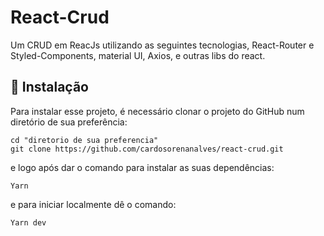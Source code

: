 # React-Crud
Um CRUD em ReacJs utilizando as seguintes tecnologias, React-Router e 
Styled-Components, material UI, Axios, e outras libs do react.

## 🔧 Instalação

Para instalar esse projeto, é necessário clonar o projeto do GitHub num diretório de sua preferência:

```
cd "diretorio de sua preferencia"
git clone https://github.com/cardosorenanalves/react-crud.git
```
e logo após dar o comando para instalar as suas dependências:

```
Yarn
```
e para iniciar localmente dê o comando:

```
Yarn dev
```
